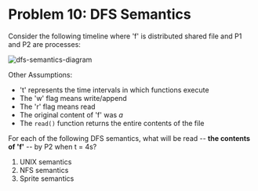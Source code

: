 # Problem 10: DFS Semantics

Consider the following timeline where 'f' is distributed shared file and P1 and P2 are processes:

![dfs-semantics-diagram](https://s3.amazonaws.com/content.udacity-data.com/courses/ud923/notes/ud923-final-dfs-semantics.png)

Other Assumptions:

- 't' represents the time intervals in which functions execute
- The 'w' flag means write/append
- The 'r' flag means read
- The original content of 'f' was _a_
- The `read()` function returns the entire contents of the file

For each of the following DFS semantics, what will be read -- **the contents of 'f'** -- by P2 when t = 4s?

1. UNIX semantics
2. NFS semantics
3. Sprite semantics
